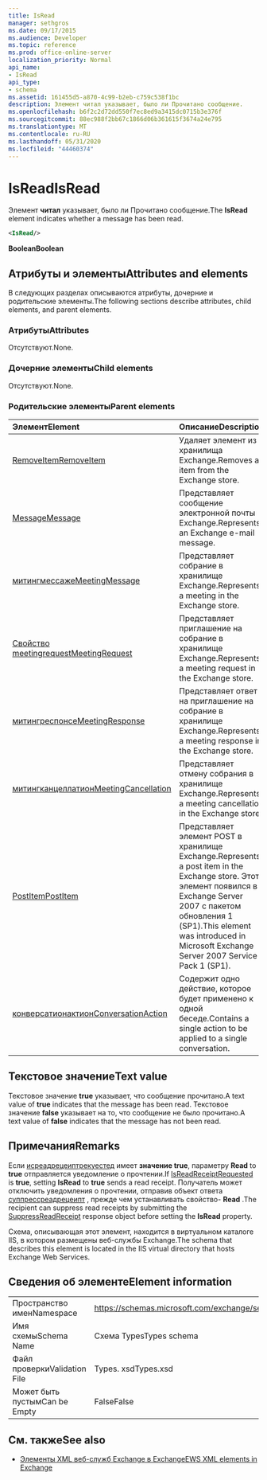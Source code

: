 ```yaml
---
title: IsRead
manager: sethgros
ms.date: 09/17/2015
ms.audience: Developer
ms.topic: reference
ms.prod: office-online-server
localization_priority: Normal
api_name:
- IsRead
api_type:
- schema
ms.assetid: 161455d5-a870-4c99-b2eb-c759c538f1bc
description: Элемент читал указывает, было ли Прочитано сообщение.
ms.openlocfilehash: b6f2c2d72dd550f7ec8ed9a3415dc0715b3e376f
ms.sourcegitcommit: 88ec988f2bb67c1866d06b361615f3674a24e795
ms.translationtype: MT
ms.contentlocale: ru-RU
ms.lasthandoff: 05/31/2020
ms.locfileid: "44460374"
---
```

# <a name="isread"></a><span data-ttu-id="c5a4c-103">IsRead</span><span class="sxs-lookup"><span data-stu-id="c5a4c-103">IsRead</span></span>

<span data-ttu-id="c5a4c-104">Элемент **читал** указывает, было ли Прочитано сообщение.</span><span class="sxs-lookup"><span data-stu-id="c5a4c-104">The **IsRead** element indicates whether a message has been read.</span></span> 
  
```XML
<IsRead/>
```

 <span data-ttu-id="c5a4c-105">**Boolean**</span><span class="sxs-lookup"><span data-stu-id="c5a4c-105">**Boolean**</span></span>
## <a name="attributes-and-elements"></a><span data-ttu-id="c5a4c-106">Атрибуты и элементы</span><span class="sxs-lookup"><span data-stu-id="c5a4c-106">Attributes and elements</span></span>

<span data-ttu-id="c5a4c-107">В следующих разделах описываются атрибуты, дочерние и родительские элементы.</span><span class="sxs-lookup"><span data-stu-id="c5a4c-107">The following sections describe attributes, child elements, and parent elements.</span></span>
  
### <a name="attributes"></a><span data-ttu-id="c5a4c-108">Атрибуты</span><span class="sxs-lookup"><span data-stu-id="c5a4c-108">Attributes</span></span>

<span data-ttu-id="c5a4c-109">Отсутствуют.</span><span class="sxs-lookup"><span data-stu-id="c5a4c-109">None.</span></span>
  
### <a name="child-elements"></a><span data-ttu-id="c5a4c-110">Дочерние элементы</span><span class="sxs-lookup"><span data-stu-id="c5a4c-110">Child elements</span></span>

<span data-ttu-id="c5a4c-111">Отсутствуют.</span><span class="sxs-lookup"><span data-stu-id="c5a4c-111">None.</span></span>
  
### <a name="parent-elements"></a><span data-ttu-id="c5a4c-112">Родительские элементы</span><span class="sxs-lookup"><span data-stu-id="c5a4c-112">Parent elements</span></span>

|<span data-ttu-id="c5a4c-113">**Элемент**</span><span class="sxs-lookup"><span data-stu-id="c5a4c-113">**Element**</span></span>|<span data-ttu-id="c5a4c-114">**Описание**</span><span class="sxs-lookup"><span data-stu-id="c5a4c-114">**Description**</span></span>|
|:-----|:-----|
|[<span data-ttu-id="c5a4c-115">RemoveItem</span><span class="sxs-lookup"><span data-stu-id="c5a4c-115">RemoveItem</span></span>](removeitem.md) <br/> |<span data-ttu-id="c5a4c-116">Удаляет элемент из хранилища Exchange.</span><span class="sxs-lookup"><span data-stu-id="c5a4c-116">Removes an item from the Exchange store.</span></span>  <br/> |
|[<span data-ttu-id="c5a4c-117">Message</span><span class="sxs-lookup"><span data-stu-id="c5a4c-117">Message</span></span>](message-ex15websvcsotherref.md) <br/> |<span data-ttu-id="c5a4c-118">Представляет сообщение электронной почты Exchange.</span><span class="sxs-lookup"><span data-stu-id="c5a4c-118">Represents an Exchange e-mail message.</span></span>  <br/> |
|[<span data-ttu-id="c5a4c-119">митингмессаже</span><span class="sxs-lookup"><span data-stu-id="c5a4c-119">MeetingMessage</span></span>](meetingmessage.md) <br/> |<span data-ttu-id="c5a4c-120">Представляет собрание в хранилище Exchange.</span><span class="sxs-lookup"><span data-stu-id="c5a4c-120">Represents a meeting in the Exchange store.</span></span>  <br/> |
|[<span data-ttu-id="c5a4c-121">Свойство meetingrequest</span><span class="sxs-lookup"><span data-stu-id="c5a4c-121">MeetingRequest</span></span>](meetingrequest.md) <br/> |<span data-ttu-id="c5a4c-122">Представляет приглашение на собрание в хранилище Exchange.</span><span class="sxs-lookup"><span data-stu-id="c5a4c-122">Represents a meeting request in the Exchange store.</span></span>  <br/> |
|[<span data-ttu-id="c5a4c-123">митингреспонсе</span><span class="sxs-lookup"><span data-stu-id="c5a4c-123">MeetingResponse</span></span>](meetingresponse.md) <br/> |<span data-ttu-id="c5a4c-124">Представляет ответ на приглашение на собрание в хранилище Exchange.</span><span class="sxs-lookup"><span data-stu-id="c5a4c-124">Represents a meeting response in the Exchange store.</span></span>  <br/> |
|[<span data-ttu-id="c5a4c-125">митингканцеллатион</span><span class="sxs-lookup"><span data-stu-id="c5a4c-125">MeetingCancellation</span></span>](meetingcancellation.md) <br/> |<span data-ttu-id="c5a4c-126">Представляет отмену собрания в хранилище Exchange.</span><span class="sxs-lookup"><span data-stu-id="c5a4c-126">Represents a meeting cancellation in the Exchange store.</span></span>  <br/> |
|[<span data-ttu-id="c5a4c-127">PostItem</span><span class="sxs-lookup"><span data-stu-id="c5a4c-127">PostItem</span></span>](postitem.md) <br/> |<span data-ttu-id="c5a4c-128">Представляет элемент POST в хранилище Exchange.</span><span class="sxs-lookup"><span data-stu-id="c5a4c-128">Represents a post item in the Exchange store.</span></span> <span data-ttu-id="c5a4c-129">Этот элемент появился в Exchange Server 2007 с пакетом обновления 1 (SP1).</span><span class="sxs-lookup"><span data-stu-id="c5a4c-129">This element was introduced in Microsoft Exchange Server 2007 Service Pack 1 (SP1).</span></span>  <br/> |
|[<span data-ttu-id="c5a4c-130">конверсатионактион</span><span class="sxs-lookup"><span data-stu-id="c5a4c-130">ConversationAction</span></span>](conversationaction.md) <br/> |<span data-ttu-id="c5a4c-131">Содержит одно действие, которое будет применено к одной беседе.</span><span class="sxs-lookup"><span data-stu-id="c5a4c-131">Contains a single action to be applied to a single conversation.</span></span>  <br/> |
   
## <a name="text-value"></a><span data-ttu-id="c5a4c-132">Текстовое значение</span><span class="sxs-lookup"><span data-stu-id="c5a4c-132">Text value</span></span>

<span data-ttu-id="c5a4c-133">Текстовое значение **true** указывает, что сообщение прочитано.</span><span class="sxs-lookup"><span data-stu-id="c5a4c-133">A text value of **true** indicates that the message has been read.</span></span> <span data-ttu-id="c5a4c-134">Текстовое значение **false** указывает на то, что сообщение не было прочитано.</span><span class="sxs-lookup"><span data-stu-id="c5a4c-134">A text value of **false** indicates that the message has not been read.</span></span> 
  
## <a name="remarks"></a><span data-ttu-id="c5a4c-135">Примечания</span><span class="sxs-lookup"><span data-stu-id="c5a4c-135">Remarks</span></span>

<span data-ttu-id="c5a4c-136">Если [исреадрецеиптрекуестед](isreadreceiptrequested.md) имеет **значение true**, параметру **Read** to **true** отправляется уведомление о прочтении.</span><span class="sxs-lookup"><span data-stu-id="c5a4c-136">If [IsReadReceiptRequested](isreadreceiptrequested.md) is **true**, setting **IsRead** to **true** sends a read receipt.</span></span> <span data-ttu-id="c5a4c-137">Получатель может отключить уведомления о прочтении, отправив объект ответа [суппрессреадрецеипт](suppressreadreceipt.md) , прежде чем устанавливать свойство- **Read** .</span><span class="sxs-lookup"><span data-stu-id="c5a4c-137">The recipient can suppress read receipts by submitting the [SuppressReadReceipt](suppressreadreceipt.md) response object before setting the **IsRead** property.</span></span> 
  
<span data-ttu-id="c5a4c-138">Схема, описывающая этот элемент, находится в виртуальном каталоге IIS, в котором размещены веб-службы Exchange.</span><span class="sxs-lookup"><span data-stu-id="c5a4c-138">The schema that describes this element is located in the IIS virtual directory that hosts Exchange Web Services.</span></span>
  
## <a name="element-information"></a><span data-ttu-id="c5a4c-139">Сведения об элементе</span><span class="sxs-lookup"><span data-stu-id="c5a4c-139">Element information</span></span>

|||
|:-----|:-----|
|<span data-ttu-id="c5a4c-140">Пространство имен</span><span class="sxs-lookup"><span data-stu-id="c5a4c-140">Namespace</span></span>  <br/> |https://schemas.microsoft.com/exchange/services/2006/types  <br/> |
|<span data-ttu-id="c5a4c-141">Имя схемы</span><span class="sxs-lookup"><span data-stu-id="c5a4c-141">Schema Name</span></span>  <br/> |<span data-ttu-id="c5a4c-142">Схема Types</span><span class="sxs-lookup"><span data-stu-id="c5a4c-142">Types schema</span></span>  <br/> |
|<span data-ttu-id="c5a4c-143">Файл проверки</span><span class="sxs-lookup"><span data-stu-id="c5a4c-143">Validation File</span></span>  <br/> |<span data-ttu-id="c5a4c-144">Types. xsd</span><span class="sxs-lookup"><span data-stu-id="c5a4c-144">Types.xsd</span></span>  <br/> |
|<span data-ttu-id="c5a4c-145">Может быть пустым</span><span class="sxs-lookup"><span data-stu-id="c5a4c-145">Can be Empty</span></span>  <br/> |<span data-ttu-id="c5a4c-146">False</span><span class="sxs-lookup"><span data-stu-id="c5a4c-146">False</span></span>  <br/> |
   
## <a name="see-also"></a><span data-ttu-id="c5a4c-147">См. также</span><span class="sxs-lookup"><span data-stu-id="c5a4c-147">See also</span></span>



- [<span data-ttu-id="c5a4c-148">Элементы XML веб-служб Exchange в Exchange</span><span class="sxs-lookup"><span data-stu-id="c5a4c-148">EWS XML elements in Exchange</span></span>](ews-xml-elements-in-exchange.md)

